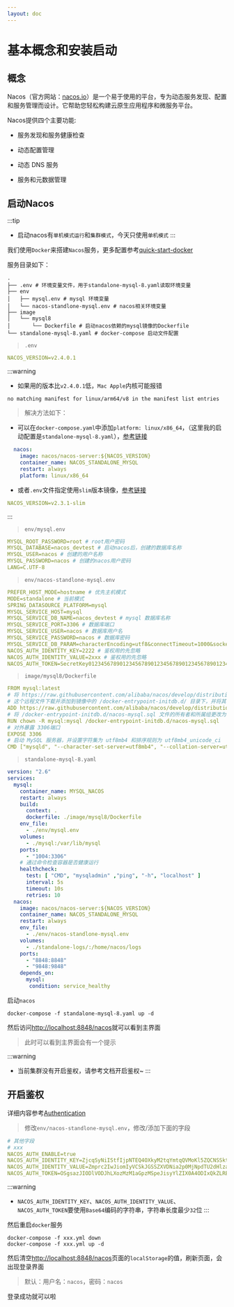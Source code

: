 ```yaml
---
layout: doc
---
```


# 基本概念和安装启动

## 概念

Nacos（官方网站：[nacos.io](https://nacos.io/)）是一个易于使用的平台，专为动态服务发现、配置和服务管理而设计。它帮助您轻松构建云原生应用程序和微服务平台。

Nacos提供四个主要功能:

- 服务发现和服务健康检查

- 动态配置管理
- 动态 DNS 服务
- 服务和元数据管理

## 启动Nacos

:::tip
- 启动nacos有`单机模式运行`和`集群模式`，今天只使用`单机模式`
:::

我们使用`Docker`来搭建`Nacos`服务，更多配置参考[quick-start-docker](https://nacos.io/en-us/docs/quick-start-docker.html)

服务目录如下：

```shell
.
├── .env # 环境变量文件，用于standalone-mysql-8.yaml读取环境变量
├── env
│   ├── mysql.env # mysql 环境变量
│   └── nacos-standlone-mysql.env # nacos相关环境变量
├── image
│   └── mysql8
│       └── Dockerfile # 启动nacos依赖的mysql镜像的Dockerfile
└── standalone-mysql-8.yaml # docker-compose 启动文件配置
```

> `.env`

```yaml
NACOS_VERSION=v2.4.0.1
```

:::warning
- 如果用的版本比`v2.4.0.1`低，`Mac Apple`内核可能报错
```shell
no matching manifest for linux/arm64/v8 in the manifest list entries
```

> 解决方法如下：

- 可以在`docker-compose.yaml`中添加`platform: linux/x86_64`，（这里我的启动配置是`standalone-mysql-8.yaml`），[参考链接](https://github.com/nacos-group/nacos-docker/issues/414)
```yaml
  nacos:
    image: nacos/nacos-server:${NACOS_VERSION}
    container_name: NACOS_STANDALONE_MYSQL
    restart: always
    platform: linux/x86_64
```
- 或者`.env`文件指定使用`slim`版本镜像，[参考链接](https://github.com/nacos-group/nacos-docker/issues/356)
```yaml
NACOS_VERSION=v2.3.1-slim
```
:::

> `env/mysql.env`

```yaml
MYSQL_ROOT_PASSWORD=root # root用户密码
MYSQL_DATABASE=nacos_devtest # 启动nacos后，创建的数据库名称
MYSQL_USER=nacos # 创建的用户名称
MYSQL_PASSWORD=nacos # 创建的nacos用户密码
LANG=C.UTF-8
```

> `env/nacos-standlone-mysql.env`

```yaml
PREFER_HOST_MODE=hostname # 优先主机模式
MODE=standalone # 当前模式
SPRING_DATASOURCE_PLATFORM=mysql
MYSQL_SERVICE_HOST=mysql
MYSQL_SERVICE_DB_NAME=nacos_devtest # mysql 数据库名称
MYSQL_SERVICE_PORT=3306 # 数据库端口
MYSQL_SERVICE_USER=nacos # 数据库用户名
MYSQL_SERVICE_PASSWORD=nacos # 数据库密码
MYSQL_SERVICE_DB_PARAM=characterEncoding=utf8&connectTimeout=1000&socketTimeout=3000&autoReconnect=true&useUnicode=true&useSSL=false&serverTimezone=Asia/Shanghai&allowPublicKeyRetrieval=true
NACOS_AUTH_IDENTITY_KEY=2222 # 鉴权用的先忽略
NACOS_AUTH_IDENTITY_VALUE=2xxx # 鉴权用的先忽略
NACOS_AUTH_TOKEN=SecretKey012345678901234567890123456789012345678901234567890123456789 # 鉴权用的先忽略
```

> `image/mysql8/Dockerfile`

```yaml
FROM mysql:latest
# 将 https://raw.githubusercontent.com/alibaba/nacos/develop/distribution/conf/mysql-schema.sql 
# 这个远程文件下载并添加到镜像中的 /docker-entrypoint-initdb.d/ 目录下，并将其命名为 nacos-mysql.sql
ADD https://raw.githubusercontent.com/alibaba/nacos/develop/distribution/conf/mysql-schema.sql /docker-entrypoint-initdb.d/nacos-mysql.sql
# 将 /docker-entrypoint-initdb.d/nacos-mysql.sql 文件的所有者和所属组更改为 mysql 用户和 mysql 组
RUN chown -R mysql:mysql /docker-entrypoint-initdb.d/nacos-mysql.sql
# 对外暴露 3306端口
EXPOSE 3306
# 启动 MySQL 服务器，并设置字符集为 utf8mb4 和排序规则为 utf8mb4_unicode_ci
CMD ["mysqld", "--character-set-server=utf8mb4", "--collation-server=utf8mb4_unicode_ci"]
```

> `standalone-mysql-8.yaml`

```yaml
version: "2.6"
services:
  mysql:
    container_name: MYSQL_NACOS
    restart: always
    build:
      context: .
      dockerfile: ./image/mysql8/Dockerfile
    env_file:
      - ./env/mysql.env
    volumes:
      - ./mysql:/var/lib/mysql
    ports:
      - "1004:3306"
    # 通过命令检查容器是否健康运行
    healthcheck:
      test: [ "CMD", "mysqladmin" ,"ping", "-h", "localhost" ]
      interval: 5s
      timeout: 10s
      retries: 10
  nacos:
    image: nacos/nacos-server:${NACOS_VERSION}
    container_name: NACOS_STANDALONE_MYSQL
    restart: always
    env_file:
      - ./env/nacos-standlone-mysql.env
    volumes:
      - ./standalone-logs/:/home/nacos/logs
    ports:
      - "8848:8848"
      - "9848:9848"
    depends_on:
      mysql:
       condition: service_healthy
```

启动`nacos`

```shell
docker-compose -f standalone-mysql-8.yaml up -d
```

然后访问[http://localhost:8848/nacos](http://localhost:8848/nacos)就可以看到主界面

> 此时可以看到主界面会有一个提示

:::warning
- 当前集群没有开启鉴权，请参考文档开启鉴权~
:::

## 开启鉴权

详细内容参考[Authentication](https://nacos.io/en-us/docs/v2/guide/user/auth.html)

> 修改`env/nacos-standlone-mysql.env`，修改/添加下面的字段

```yaml
# 其他字段
# xxx
NACOS_AUTH_ENABLE=true
NACOS_AUTH_IDENTITY_KEY=ZjcqSyNiIStfIjpNTEQ4OXkyM2tqYmtqQVMoKl5ZQCNSSktCTkNVKldUKiYjXkhUUEdJTm91NDUzeTUz
NACOS_AUTH_IDENTITY_VALUE=Zmprc2IwJiomIyVCSkJGSSZXVDNia2p0MjNpdTU2dHlzamtkYmdoZWdyM3QzNHQzNA==
NACOS_AUTH_TOKEN=OSgsazJIODlVODJhLXozMzM1aGpzMSpeJisyYlZIX0A4ODIxQkZLREYtKSMqJQ==
```

:::warning
- `NACOS_AUTH_IDENTITY_KEY`、`NACOS_AUTH_IDENTITY_VALUE`、`NACOS_AUTH_TOKEN`要使用`Base64`编码的字符串，字符串长度最少`32`位
:::

然后重启`docker`服务

```shell
docker-compose -f xxx.yml down
docker-compose -f xxx.yml up -d
```

然后清空[http://localhost:8848/nacos](http://localhost:8848/nacos)页面的`localStorage`的值，刷新页面，会出现登录界面

> 默认：用户名：`nacos`，密码：`nacos`

登录成功就可以啦